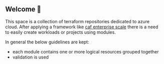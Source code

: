 ## Welcome 👋
This space is a collection of terraform repositories dedicated to azure cloud.
After applying a framework like [caf enterprise scale](https://github.com/Azure/terraform-azurerm-caf-enterprise-scale)
there is a need to easily create workloads or projects using modules.

In general the below guidelines are kept:

* each module contains one or more logical resources grouped together
* validation is used